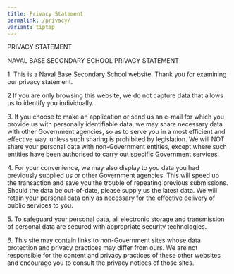 ```yaml
---
title: Privacy Statement
permalink: /privacy/
variant: tiptap
---
```

<p>PRIVACY STATEMENT</p>
<p>NAVAL BASE SECONDARY SCHOOL PRIVACY STATEMENT</p>
<p>1. This is a Naval Base Secondary School website. Thank you for examining
our privacy statement.</p>
<p></p>
<p>2 If you are only browsing this website, we do not capture data that allows
us to identify you individually.</p>
<p></p>
<p>3. If you choose to make an application or send us an e-mail for which
you provide us with personally identifiable data, we may share necessary
data with other Government agencies, so as to serve you in a most efficient
and effective way, unless such sharing is prohibited by legislation. We
will NOT share your personal data with non-Government entities, except
where such entities have been authorised to carry out specific Government
services.</p>
<p></p>
<p>4. For your convenience, we may also display to you data you had previously
supplied us or other Government agencies. This will speed up the transaction
and save you the trouble of repeating previous submissions. Should the
data be out-of-date, please supply us the latest data. We will retain your
personal data only as necessary for the effective delivery of public services
to you.</p>
<p></p>
<p>5. To safeguard your personal data, all electronic storage and transmission
of personal data are secured with appropriate security technologies.</p>
<p></p>
<p>6. This site may contain links to non-Government sites whose data protection
and privacy practices may differ from ours. We are not responsible for
the content and privacy practices of these other websites and encourage
you to consult the privacy notices of those sites.</p>
<p></p>